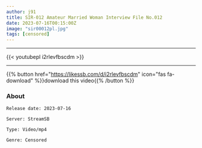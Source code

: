 ```yaml
---
author: j91
title: SIR-012 Amateur Married Woman Interview File No.012
date: 2023-07-16T00:15:00Z
image: "sir00012pl.jpg"
tags: [censored]
---
```

___

{{< youtubepl i2rlevfbscdm >}}
___

{{% button href="https://likessb.com/d/i2rlevfbscdm" icon="fas fa-download" %}}download this video{{% /button %}}
### About

`Release date: 2023-07-16`

`Server: StreamSB`

`Type: Video/mp4`

`Genre:	Censored`